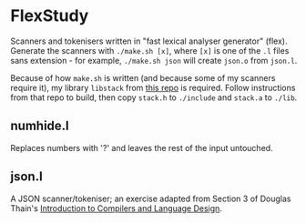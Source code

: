 # FlexStudy
Scanners and tokenisers written in "fast lexical analyser generator" (flex). Generate the scanners with `./make.sh [x]`, where `[x]` is one of the `.l` files sans extension - for example, `./make.sh json` will create `json.o` from `json.l`.

Because of how `make.sh` is written (and because some of my scanners require it), my library `libstack` from [this repo](https://github.com/EGBland/libliz) is required. Follow instructions from that repo to build, then copy `stack.h` to `./include` and `stack.a` to `./lib`.

## numhide.l
Replaces numbers with '?' and leaves the rest of the input untouched.

## json.l
A JSON scanner/tokeniser; an exercise adapted from Section 3 of Douglas Thain's
[Introduction to Compilers and Language Design](https://isbnsearch.org/isbn/9798655180260).
